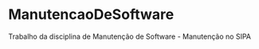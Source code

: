 ManutencaoDeSoftware
====================

Trabalho da disciplina de Manutenção de Software - Manutenção no SIPA 
